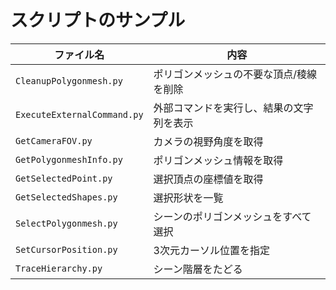 # スクリプトのサンプル

|ファイル名|内容|
|--|--|
|`CleanupPolygonmesh.py`|ポリゴンメッシュの不要な頂点/稜線を削除|
|`ExecuteExternalCommand.py`|外部コマンドを実行し、結果の文字列を表示|
|`GetCameraFOV.py`|カメラの視野角度を取得|
|`GetPolygonmeshInfo.py`|ポリゴンメッシュ情報を取得|
|`GetSelectedPoint.py`|選択頂点の座標値を取得|
|`GetSelectedShapes.py`|選択形状を一覧|
|`SelectPolygonmesh.py`|シーンのポリゴンメッシュをすべて選択|
|`SetCursorPosition.py`|3次元カーソル位置を指定|
|`TraceHierarchy.py`|シーン階層をたどる|

